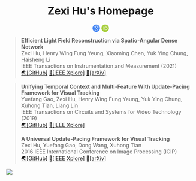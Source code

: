 <h1 align="center">Zexi Hu's Homepage</h1>

<p align="center">
<a href="https://scholar.google.com/citations?user=1-i0UYUAAAAJ"><img align="center" src="assets/icons/googlescholar.png" alt="Google Scholar" height="20" width="20" /></a>
<a href="https://orcid.org/0000-0003-4947-4832"><img align="center" src="assets/icons/orcid.svg" alt="ORCID" height="20" width="20" /></a>

> **Efficient Light Field Reconstruction via Spatio-Angular Dense Network**   
> Zexi Hu, Henry Wing Fung Yeung, Xiaoming Chen, Yuk Ying Chung, Haisheng Li   
> IEEE Transactions on Instrumentation and Measurement (2021)  
> [:earth_asia:[GitHub]](https://github.com/huzexi/SADenseNet) [:orange_book:[IEEE Xplore]](https://ieeexplore.ieee.org/document/9497073)  [:page_with_curl:[arXiv]](https://arxiv.org/abs/2108.03635)

> **Unifying Temporal Context and Multi-Feature With Update-Pacing Framework for Visual Tracking**   
> Yuefang Gao, Zexi Hu, Henry Wing Fung Yeung, Yuk Ying Chung, Xuhong Tian, Liang Lin   
> IEEE Transactions on Circuits and Systems for Video Technology (2019)   
> [:earth_asia:[GitHub]](https://github.com/huzexi/MTM) [:orange_book:[IEEE Xplore]](https://ieeexplore.ieee.org/document/8660578)
> 
> **A Universal Update-Pacing Framework for Visual Tracking**   
> Zexi Hu, Yuefang Gao, Dong Wang, Xuhong Tian   
> 2016 IEEE International Conference on Image Processing (ICIP)   
> [:earth_asia:[GitHub]](https://github.com/huzexi/MTM) [:orange_book:[IEEE Xplore]](https://ieeexplore.ieee.org/document/7532649)  [:page_with_curl:[arXiv]](https://arxiv.org/abs/1603.00132)


![](https://visitor-badge.glitch.me/badge?page_id=huzexi.github.io)
